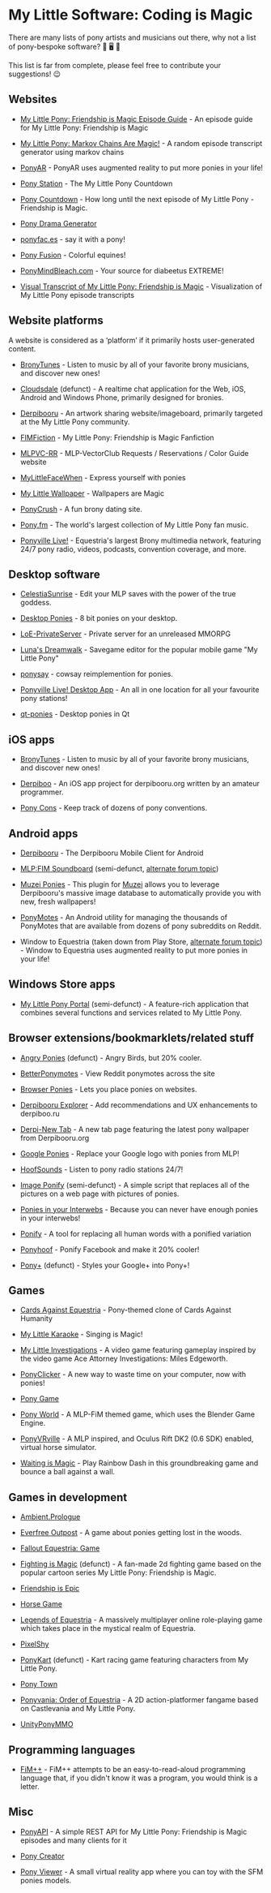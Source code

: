# My Little Software: Coding is Magic

There are many lists of pony artists and musicians out there, why not a list of pony-bespoke software? 🐴 🖥 🎉

This list is far from complete, please feel free to contribute your suggestions! 😉

## Websites

- [My Little Pony: Friendship is Magic Episode Guide](http://zhangyijiang.github.io/mlp-guide/) - An episode guide for My Little Pony: Friendship is Magic

- [My Little Pony: Markov Chains Are Magic!](http://blackhole12.github.io/mlpmarkov/) - A random episode transcript generator using markov chains

- [PonyAR](http://ponyar.net) - PonyAR uses augmented reality to put more ponies in your life!

- [Pony Station](http://ponyclock.com) - The My Little Pony Countdown

- [Pony Countdown](http://ponycountdown.com) - How long until the next episode of My Little Pony - Friendship is Magic.

- [Pony Drama Generator](http://ponydrama.com)

- [ponyfac.es](http://ponyfac.es) - say it with a pony!

- [Pony Fusion](http://ponyar.net/pony_fusion/) - Colorful equines!

- [PonyMindBleach.com](http://www.ponymindbleach.com) - Your source for diabeetus EXTREME!

- [Visual Transcript of My Little Pony: Friendship is Magic](https://mlp.meebleforp.com/visualization/) - Visualization of My Little Pony episode transcripts

## Website platforms

A website is considered as a ‘platform’ if it primarily hosts user-generated content.

- [BronyTunes](https://bronytunes.com) - Listen to music by all of your favorite brony musicians, and discover new ones!

- [Cloudsdale](https://web.archive.org/web/20141227192045/https://www.cloudsdale.org/) (defunct) - A realtime chat application for the Web, iOS, Android and Windows Phone, primarily designed for bronies.

- [Derpibooru](https://derpibooru.org) - An artwork sharing website/imageboard, primarily targeted at the My Little Pony community.

- [FIMFiction](http://www.fimfiction.net) - My Little Pony: Friendship is Magic Fanfiction

- [MLPVC-RR](https://mlpvc-rr.ml) - MLP-VectorClub Requests / Reservations / Color Guide website

- [MyLittleFaceWhen](http://mylittlefacewhen.com) - Express yourself with ponies

- [My Little Wallpaper](https://www.mylittlewallpaper.com) - Wallpapers are Magic

- [PonyCrush](http://ponycrush.com) - A fun brony dating site.

- [Pony.fm](https://pony.fm) - The world's largest collection of My Little Pony fan music.

- [Ponyville Live!](http://ponyvillelive.com) - Equestria's largest Brony multimedia network, featuring 24/7 pony radio, videos, podcasts, convention coverage, and more.

## Desktop software

- [CelestiaSunrise](https://github.com/Arzaroth/CelestiaSunrise) - Edit your MLP saves with the power of the true goddess.

- [Desktop Ponies](https://github.com/RoosterDragon/Desktop-Ponies) - 8 bit ponies on your desktop.

- [LoE-PrivateServer](https://github.com/tux3/LoE-PrivateServer) - Private server for an unreleased MMORPG

- [Luna's Dreamwalk](https://github.com/Evenprime/LunasDreamwalk) - Savegame editor for the popular mobile game "My Little Pony"

- [ponysay](https://github.com/erkin/ponysay) - cowsay reimplemention for ponies.

- [Ponyville Live! Desktop App](https://chrome.google.com/webstore/detail/ponyville-live-desktop-ap/hladljgddjaoinnigfcokaglahhcpilm) - An all in one location for all your favourite pony stations!

- [qt-ponies](https://github.com/myszha/qt-ponies) - Desktop ponies in Qt

## iOS apps

- [BronyTunes](https://itunes.apple.com/us/app/bronytunes/id672120864?mt=8) - Listen to music by all of your favorite brony musicians, and discover new ones!

- [Derpiboo](https://github.com/auzbuzzard/project-derpi) - An iOS app project for derpibooru.org written by an amateur programmer.

- [Pony Cons](http://ponycons.com) - Keep track of dozens of pony conventions.

## Android apps

- [Derpibooru](https://github.com/deliciousblackink/Derpibooru) - The Derpibooru Mobile Client for Android

- [MLP:FIM Soundboard](https://www.facebook.com/mlpfimsoundboardandroid/info/) (semi-defunct, [alternate forum topic](http://www.bronies.de/showthread.php?tid=23910))

- [Muzei Ponies](https://play.google.com/store/apps/details?id=so.codeweaver.muzei.ponies) - This plugin for [Muzei](http://www.muzei.co) allows you to leverage Derpibooru's massive image database to automatically provide you with new, fresh wallpapers!

- [PonyMotes](https://play.google.com/store/apps/details?id=com.dinsfire.ponymotes) - An Android utility for managing the thousands of PonyMotes that are available from dozens of pony subreddits on Reddit.

- Window to Equestria (taken down from Play Store, [alternate forum topic](http://www.bronies.de/showthread.php?tid=18560)) - Window to Equestria uses augmented reality to put more ponies in your life!

## Windows Store apps

- [My Little Pony Portal](https://www.microsoft.com/en-us/store/apps/my-little-pony-portal/9wzdncrdg6rr) (semi-defunct) - A feature-rich application that combines several functions and services related to My Little Pony.

## Browser extensions/bookmarklets/related stuff

- [Angry Ponies](http://angryponies.herokuapp.com) (defunct) - Angry Birds, but 20% cooler.

- [BetterPonymotes](https://ponymotes.net/bpm/) - View Reddit ponymotes across the site

- [Browser Ponies](http://panzi.github.io/Browser-Ponies/) - Lets you place ponies on websites.

- [Derpibooru Explorer](https://github.com/taivastiuku/derpibooru-explorer) - Add recommendations and UX enhancements to derpiboo.ru

- [Derpi-New Tab](https://chrome.google.com/webstore/detail/derpi-new-tab/noggelkbkffdifgemicnanbkghjkoipl) - A new tab page featuring the latest pony wallpaper from Derpibooru.org

- [Google Ponies](https://userstyles.org/styles/50088/google-ponies) - Replace your Google logo with ponies from MLP!

- [HoofSounds](https://hoofsounds.little.my) - Listen to pony radio stations 24/7!

- [Image Ponify](http://23.21.123.100) (semi-defunct) - A simple script that replaces all of the pictures on a web page with pictures of ponies.

- [Ponies in your Interwebs](http://websplat.bitbucket.org) - Because you can never have enough ponies in your interwebs!

- [Ponify](http://pterocorn.blogspot.com/2011/10/ponify.html) - A tool for replacing all human words with a ponified variation

- [Ponyhoof](http://ponyhoof.little.my) - Ponify Facebook and make it 20% cooler!

- [Pony+](https://userstyles.org/styles/53423/pony) (defunct) - Styles your Google+ into Pony+!

## Games

- [Cards Against Equestria](http://cardsagainstequestria.com) - Pony-themed clone of Cards Against Humanity

- [My Little Karaoke](https://www.mylittlekaraoke.com) - Singing is Magic!

- [My Little Investigations](http://www.equestriandreamers.com) - A video game featuring gameplay inspired by the video game Ace Attorney Investigations: Miles Edgeworth.

- [PonyClicker](https://blackhole12.github.io/PonyClicker/ponyclicker.html) - A new way to waste time on your computer, now with ponies!

- [Pony Game](https://docs.google.com/document/d/17u7rTT9R2mCMKh9P8kA0r5oJxZj7ZDOMR-XNpgibAv8/edit)

- [Pony World](https://sourceforge.net/projects/ponyworld/) - A MLP-FiM themed game, which uses the Blender Game Engine.

- [PonyVRville](http://kaitouace.com/vr/) - A MLP inspired, and Oculus Rift DK2 (0.6 SDK) enabled, virtual horse simulator.

- [Waiting is Magic](http://pentastudios.com/games/waitingismagic/) - Play Rainbow Dash in this groundbreaking game and bounce a ball against a wall.

## Games in development

- [Ambient.Prologue](http://albdifferent.com)

- [Everfree Outpost](http://www.everfree-outpost.com) - A game about ponies getting lost in the woods.

- [Fallout Equestria: Game](http://theovermare.com/blog/2016/02/wave-3-demo-better-late-than-never-edition)

- [Fighting is Magic](https://web.archive.org/web/20130208141634/http://www.mane6.com/) (defunct) - A fan-made 2d fighting game based on the popular cartoon series My Little Pony: Friendship is Magic.

- [Friendship is Epic](http://fie.main.jp/b/en/)

- [Horse Game](http://equidev.net)

- [Legends of Equestria](http://www.legendsofequestria.com) - A massively multiplayer online role-playing game which takes place in the mystical realm of Equestria.

- [PixelShy](https://www.youtube.com/watch?v=nPaVZHfDuK4)

- [PonyKart](https://web.archive.org/web/20150106032520/http://ponykart.net/) (defunct) - Kart racing game featuring characters from My Little Pony.

- [Pony Town](https://pony.town)

- [Ponyvania: Order of Equestria](http://ziggylung.com/games_1.html) - A 2D action-platformer fangame based on Castlevania and My Little Pony.

- [UnityPonyMMO](https://www.youtube.com/watch?v=Zoij7kXTGog)

## Programming languages

- [FiM++](http://fimpp.wikia.com/wiki/FiM%2B%2B_Wiki) - FiM++ attempts to be an easy-to-read-aloud programming language that, if you didn't know it was a program, you would think is a letter.

## Misc

- [PonyAPI](https://github.com/Xe/PonyAPI) - A simple REST API for My Little Pony: Friendship is Magic episodes and many clients for it

- [Pony Creator](http://generalzoi.deviantart.com/art/Pony-Creator-v3-545889253)

- [Pony Viewer](http://greygears.tumblr.com/post/144598747117/lyra-be-like-hey-stud-guess-what-i-put-in) - A small virtual reality app where you can toy with the SFM ponies models.
